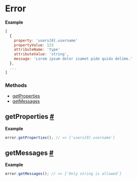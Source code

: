 # Error

**Example**

```javascript
[
  {
    property: 'users[0].username'
    propertyValue: 123
    attributeName: 'type'
    attributeValue: 'string',
    message: 'Lorem ipsum dolor isamet pide quidu delime.'
  },
  ...
]
```

### Methods

* [getProperties](#getProperties)
* [getMessages](#getMessages)

<a name="getProperties"></a>
## getProperties [#](#getProperties)

**Example**

```javascript
error.getProperties(); // => ['users[0].username']
```

<a name="getMessages"></a>
## getMessages [#](#getMessages)

**Example**

```javascript
error.getMessages(); // => ['Only string is allowed']
```
